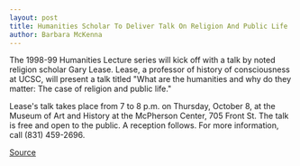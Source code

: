 ```yaml
---
layout: post
title: Humanities Scholar To Deliver Talk On Religion And Public Life
author: Barbara McKenna
---
```


The 1998-99 Humanities Lecture series will kick off with a talk by noted religion scholar Gary Lease. Lease, a professor of history of consciousness at UCSC, will present a talk titled "What are the humanities and why do they matter: The case of religion and public life."

Lease's talk takes place from 7 to 8 p.m. on Thursday, October 8, at the Museum of Art and History at the McPherson Center, 705 Front St. The talk is free and open to the public. A reception follows. For more information, call (831) 459-2696.

[Source](http://www1.ucsc.edu/oncampus/currents/98-99/10-05/lease.htm "Permalink to Gary Lease Humanities Lecture: 10-05-98")
